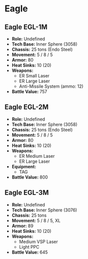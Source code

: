 # Eagle
## Eagle EGL-1M
- **Role:** Undefined
- **Tech Base:** Inner Sphere (3058)
- **Chassis:** 25 tons (Endo Steel)
- **Movement:** 5 / 8 / 5
- **Armor:** 80
- **Heat Sinks:** 10 (20)
- **Weapons:**
  - ER Small Laser
  - ER Large Laser
  - Anti-Missile System (ammo: 12)
- **Battle Value:** 757

## Eagle EGL-2M
- **Role:** Undefined
- **Tech Base:** Inner Sphere (3058)
- **Chassis:** 25 tons (Endo Steel)
- **Movement:** 5 / 8 / 5
- **Armor:** 80
- **Heat Sinks:** 10 (20)
- **Weapons:**
  - ER Medium Laser
  - ER Large Laser
- **Equipment:**
  - TAG
- **Battle Value:** 800

## Eagle EGL-3M
- **Role:** Undefined
- **Tech Base:** Inner Sphere (3076)
- **Chassis:** 25 tons
- **Movement:** 5 / 8 / 5, XL
- **Armor:** 89
- **Heat Sinks:** 10 (20)
- **Weapons:**
  - Medium VSP Laser
  - Light PPC
- **Battle Value:** 645

